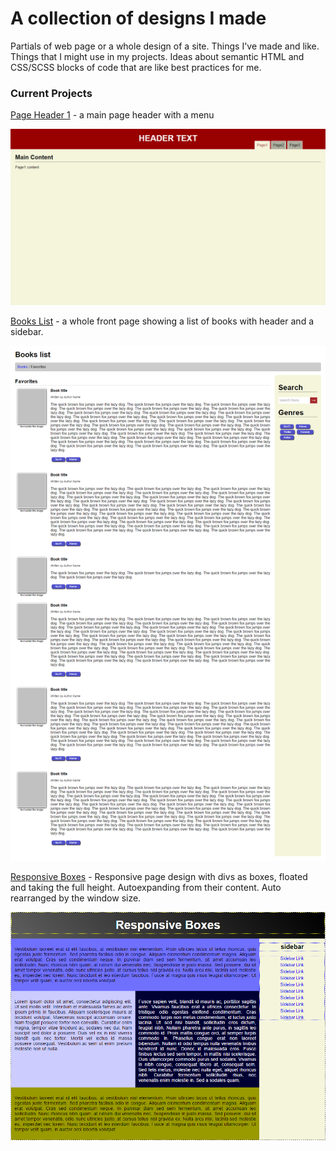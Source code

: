# A collection of designs I made
Partials of web page or a whole design of a site. Things I've made and like. Things that I might use in my projects.
Ideas about semantic HTML and CSS/SCSS blocks of code that are like best practices for me.

### Current Projects
[Page Header 1](page-header1/ "Page Header 1") - a main page header with a menu

<img src="page-header1/screenshot.png" alt="Page Header 1 Screenshot" style="width: 640px" width="640" />

[Books List](books-list/ "Books List") - a whole front page showing a list of books with header and a sidebar.

<img src="books-list/screenshot.png" alt="Books List Screenshot" style="width: 640px" width="640" />

[Responsive Boxes](responsive-boxes/ "Responsive Boxes") - Responsive page design with divs as boxes, floated and 
taking the full height. Autoexpanding from their content. Auto rearranged by the window size.

<img src="responsive-boxes/screenshot.png" alt="Responsive Boxes Screenshot" style="width: 640px" width="640" />
